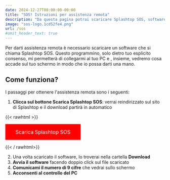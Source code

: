 ```yaml
---
date: 2024-12-27T08:00:00-00:00
title: "SOS! Istruzioni per assistenza remota"
description: "Da questa pagina potrai scaricare Splashtop SOS, software di assistenza remota attraverso cui è possibile, dietro esplicito consenso, concedere il controllo del PC."
image: "sos-logo.1cd52fe4.png"
url: /sos
#omit_header_text: true
---
```

Per darti assistenza remota è necessario scaricare un software che si chiama Splashtop SOS. Questo programmino, solo dietro tuo esplicito consenso, mi permetterà di collegarmi al tuo PC e , insieme, vedremo cosa accade sul tuo schermo in modo che io possa darti una mano.

## Come funziona?
I passaggi per ottenere l'assistenza remota sono i seguenti:

1. **Clicca sul bottone Scarica Splashtop SOS**: verrai reindirizzato sul sito di Splashtop e il download partirà in automatico

{{< rawhtml >}}
  <style>
    .button {
             background-color: #ff0000;
             border: none;
             color: white;
             padding: 15px 32px;
             text-align: center;
             text-decoration: none;
             display: inline-block;
             font-size: 16px;
    }
  </style>
  <p class="tc"><a class="button" href="https://sos.splashtop.com/it/sos-download" target="_blank" style="color: white;">Scarica Splashtop SOS</a></p>
{{< / rawhtml>}}

2. Una volta scaricato il software, lo troverai nella cartella **Download**
3. **Avvia il software** facendo doppio click sul file scaricato
4. **Comunicami il numero di 9 cifre** che vedrai sullo schermo
5. **Acconsenti al controllo del PC**